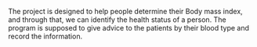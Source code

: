 The project is designed to help people determine their Body mass index, and through that, we can identify the health status of a person.
 The program is supposed to give advice to the patients by their blood type and record the information.

